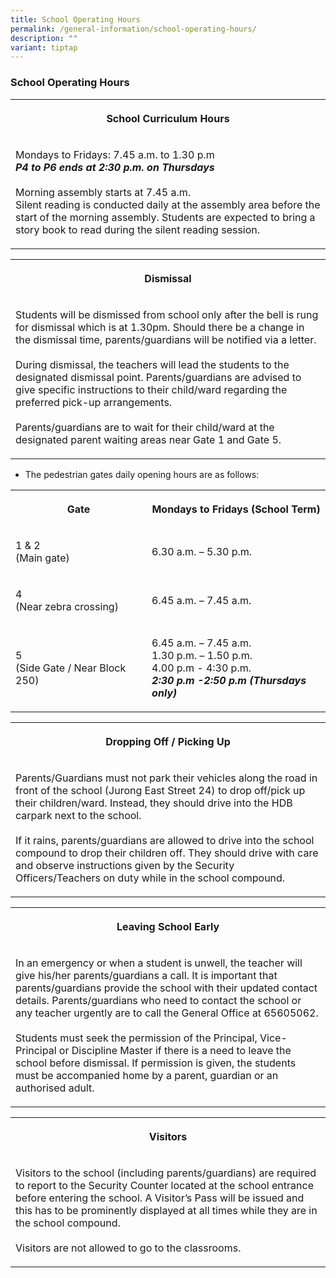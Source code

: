 ```yaml
---
title: School Operating Hours
permalink: /general-information/school-operating-hours/
description: ""
variant: tiptap
---
```

<h3>School Operating Hours</h3>
<table style="minWidth: 25px">
<colgroup>
<col>
</colgroup>
<tbody>
<tr>
<th rowspan="1" colspan="1">
<p>School Curriculum Hours</p>
</th>
</tr>
<tr>
<td rowspan="1" colspan="1">
<p>Mondays to Fridays: 7.45 a.m. to 1.30 p.m
<br><strong><em>P4 to P6 ends at 2:30 p.m. on Thursdays</em></strong>
<br>
<br>Morning assembly starts at 7.45 a.m.
<br>Silent reading is conducted daily at the assembly area before the start
of the morning assembly. Students are expected to bring a story book to
read during the silent reading session.</p>
</td>
</tr>
</tbody>
</table>
<table style="minWidth: 25px">
<colgroup>
<col>
</colgroup>
<tbody>
<tr>
<th rowspan="1" colspan="1">
<p>Dismissal</p>
</th>
</tr>
<tr>
<td rowspan="1" colspan="1">
<p>Students will be dismissed from school only after the bell is rung for
dismissal which is at 1.30pm. Should there be a change in the dismissal
time, parents/guardians will be notified via a letter.
<br>
<br>During dismissal, the teachers will lead the students to the designated
dismissal point. Parents/guardians are advised to give specific instructions
to their child/ward regarding the preferred pick-up arrangements.
<br>
<br>Parents/guardians are to wait for their child/ward at the designated parent
waiting areas near Gate 1 and Gate 5.</p>
</td>
</tr>
</tbody>
</table>
<ul data-tight="true" class="tight">
<li>
<p>The pedestrian gates daily opening hours are as follows:</p>
</li>
</ul>
<table style="minWidth: 50px">
<colgroup>
<col>
<col>
</colgroup>
<tbody>
<tr>
<th rowspan="1" colspan="1">
<p>Gate</p>
</th>
<th rowspan="1" colspan="1">
<p>Mondays to Fridays (School Term)</p>
</th>
</tr>
<tr>
<td rowspan="1" colspan="1">
<p>1 &amp; 2
<br>(Main gate)</p>
</td>
<td rowspan="1" colspan="1">
<p>6.30 a.m. – 5.30 p.m.</p>
</td>
</tr>
<tr>
<td rowspan="1" colspan="1">
<p>4
<br>(Near zebra crossing)</p>
</td>
<td rowspan="1" colspan="1">
<p>6.45 a.m. – 7.45 a.m.</p>
</td>
</tr>
<tr>
<td rowspan="1" colspan="1">
<p>5
<br>(Side Gate / Near Block 250)</p>
</td>
<td rowspan="1" colspan="1">
<p>6.45 a.m. – 7.45 a.m.
<br>1.30 p.m. – 1.50 p.m.
<br>4.00 p.m - 4:30 p.m.
<br><strong><em>2:30 p.m -2:50 p.m</em></strong>  <strong><em>(Thursdays only)</em></strong>
</p>
</td>
</tr>
</tbody>
</table>
<table style="minWidth: 25px">
<colgroup>
<col>
</colgroup>
<tbody>
<tr>
<th rowspan="1" colspan="1">
<p>Dropping Off / Picking Up</p>
</th>
</tr>
<tr>
<td rowspan="1" colspan="1">
<p>Parents/Guardians must not park their vehicles along the road in front
of the school (Jurong East Street 24) to drop off/pick up their children/ward.
Instead, they should drive into the HDB carpark next to the school.
<br>
<br>If it rains, parents/guardians are allowed to drive into the school compound
to drop their children off. They should drive with care and observe instructions
given by the Security Officers/Teachers on duty while in the school compound.</p>
</td>
</tr>
</tbody>
</table>
<table style="minWidth: 25px">
<colgroup>
<col>
</colgroup>
<tbody>
<tr>
<th rowspan="1" colspan="1">
<p>Leaving School Early</p>
</th>
</tr>
<tr>
<td rowspan="1" colspan="1">
<p>In an emergency or when a student is unwell, the teacher will give his/her
parents/guardians a call. It is important that parents/guardians provide
the school with their updated contact details. Parents/guardians who need
to contact the school or any teacher urgently are to call the General Office
at 65605062.
<br>
<br>Students must seek the permission of the Principal, Vice-Principal or
Discipline Master if there is a need to leave the school before dismissal.
If permission is given, the students must be accompanied home by a parent,
guardian or an authorised adult.</p>
</td>
</tr>
</tbody>
</table>
<table style="minWidth: 25px">
<colgroup>
<col>
</colgroup>
<tbody>
<tr>
<th rowspan="1" colspan="1">
<p>Visitors</p>
</th>
</tr>
<tr>
<td rowspan="1" colspan="1">
<p>Visitors to the school (including parents/guardians) are required to report
to the Security Counter located at the school entrance before entering
the school. A Visitor’s Pass will be issued and this has to be prominently
displayed at all times while they are in the school compound.
<br>
<br>Visitors are not allowed to go to the classrooms.</p>
</td>
</tr>
</tbody>
</table>
<p></p>